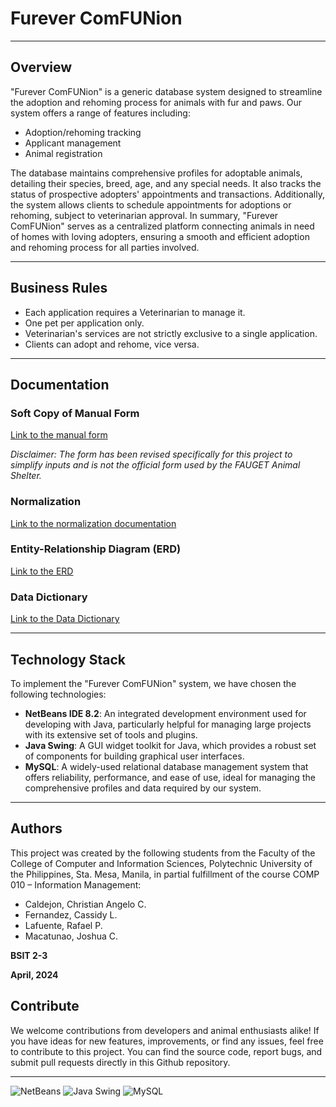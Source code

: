 # Furever ComFUNion

---

## Overview

"Furever ComFUNion" is a generic database system designed to streamline the adoption and rehoming process for animals with fur and paws. Our system offers a range of features including:

- Adoption/rehoming tracking
- Applicant management
- Animal registration

The database maintains comprehensive profiles for adoptable animals, detailing their species, breed, age, and any special needs. It also tracks the status of prospective adopters' appointments and transactions. Additionally, the system allows clients to schedule appointments for adoptions or rehoming, subject to veterinarian approval. In summary, "Furever ComFUNion" serves as a centralized platform connecting animals in need of homes with loving adopters, ensuring a smooth and efficient adoption and rehoming process for all parties involved.

---

## Business Rules

- Each application requires a Veterinarian to manage it.
- One pet per application only.
- Veterinarian's services are not strictly exclusive to a single application.
- Clients can adopt and rehome, vice versa.

---

## Documentation

### Soft Copy of Manual Form

[Link to the manual form](https://www.canva.com/design/DAGA3tMefPE/aPt8C8q2vcuKwzEjf5fw0A/edit?utm_content=DAGA3tMefPE&utm_campaign=designshare&utm_medium=link2&utm_source=sharebutton)

*Disclaimer: The form has been revised specifically for this project to simplify inputs and is not the official form used by the FAUGET Animal Shelter.*

### Normalization

[Link to the normalization documentation](https://docs.google.com/spreadsheets/d/1qQ6mgWr-jic6zWBTz1Zve5SQPBW1k35RfxIZBazvzHs/edit?usp=sharing)

### Entity-Relationship Diagram (ERD)

[Link to the ERD](https://lucid.app/lucidchart/8576b084-1302-4b38-a30f-6d9d078c8a4f/edit?viewport_loc=-5332%2C339%2C3840%2C1695%2C0_0&invitationId=inv_9335e154-3ccf-411f-939c-24920c16ccc0)

### Data Dictionary

[Link to the Data Dictionary](https://docs.google.com/spreadsheets/d/1VVqiiR2KJIW1gC9mhwUaOY1MfFndEEd2-GYizXBWOpQ/edit?usp=sharing)

---

## Technology Stack

To implement the "Furever ComFUNion" system, we have chosen the following technologies:

- **NetBeans IDE 8.2**: An integrated development environment used for developing with Java, particularly helpful for managing large projects with its extensive set of tools and plugins.
- **Java Swing**: A GUI widget toolkit for Java, which provides a robust set of components for building graphical user interfaces.
- **MySQL**: A widely-used relational database management system that offers reliability, performance, and ease of use, ideal for managing the comprehensive profiles and data required by our system.

---

## Authors

This project was created by the following students from the Faculty of the College of Computer and Information Sciences, Polytechnic University of the Philippines, Sta. Mesa, Manila, in partial fulfillment of the course COMP 010 – Information Management:

- Caldejon, Christian Angelo C.
- Fernandez, Cassidy L.
- Lafuente, Rafael P.
- Macatunao, Joshua C.

**BSIT 2-3**

**April, 2024**

## Contribute

We welcome contributions from developers and animal enthusiasts alike! If you have ideas for new features, improvements, or find any issues, feel free to contribute to this project. You can find the source code, report bugs, and submit pull requests directly in this Github repository.

---

![NetBeans](https://img.shields.io/badge/NetBeans-8.2-brightgreen) ![Java Swing](https://img.shields.io/badge/Java%20Swing-%E2%98%85%E2%98%85%E2%98%85%E2%98%85%E2%98%85-brightgreen) ![MySQL](https://img.shields.io/badge/MySQL-5.7-blue)
